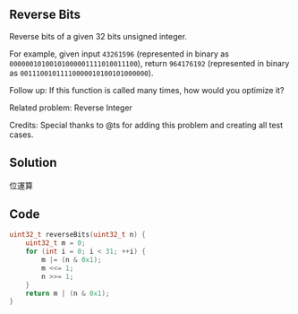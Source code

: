 ## Reverse Bits

Reverse bits of a given 32 bits unsigned integer.

For example, given input `43261596` (represented in binary as `00000010100101000001111010011100`), return `964176192` (represented in binary as `00111001011110000010100101000000`).

Follow up:
If this function is called many times, how would you optimize it?

Related problem: Reverse Integer

Credits:
Special thanks to @ts for adding this problem and creating all test cases.

## Solution

位運算

## Code
```c
uint32_t reverseBits(uint32_t n) {
	uint32_t m = 0;
	for (int i = 0; i < 31; ++i) {
		m |= (n & 0x1);
		m <<= 1;
		n >>= 1;
	}
	return m | (n & 0x1);
}
```
